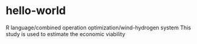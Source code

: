 # hello-world
R language/combined operation optimization/wind-hydrogen system
This study is used to estimate the economic viability
